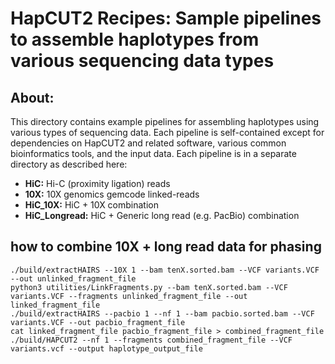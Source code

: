HapCUT2 Recipes: Sample pipelines to assemble haplotypes from various sequencing data types
======

## About:
This directory contains example pipelines for assembling haplotypes using
various types of sequencing data. Each pipeline is self-contained
except for dependencies on HapCUT2 and related software, various common
bioinformatics tools, and the input data.
Each pipeline is in a separate directory as described here:

- **HiC:** Hi-C (proximity ligation) reads
- **10X:** 10X genomics gemcode linked-reads
- **HiC_10X:** HiC + 10X combination
- **HiC_Longread:** HiC + Generic long read (e.g. PacBio) combination



## how to combine 10X + long read data for phasing

```
./build/extractHAIRS --10X 1 --bam tenX.sorted.bam --VCF variants.VCF --out unlinked_fragment_file
python3 utilities/LinkFragments.py --bam tenX.sorted.bam --VCF variants.VCF --fragments unlinked_fragment_file --out linked_fragment_file
./build/extractHAIRS --pacbio 1 --nf 1 --bam pacbio.sorted.bam --VCF variants.VCF --out pacbio_fragment_file
cat linked_fragment_file pacbio_fragment_file > combined_fragment_file
./build/HAPCUT2 --nf 1 --fragments combined_fragment_file --VCF variants.vcf --output haplotype_output_file
```
